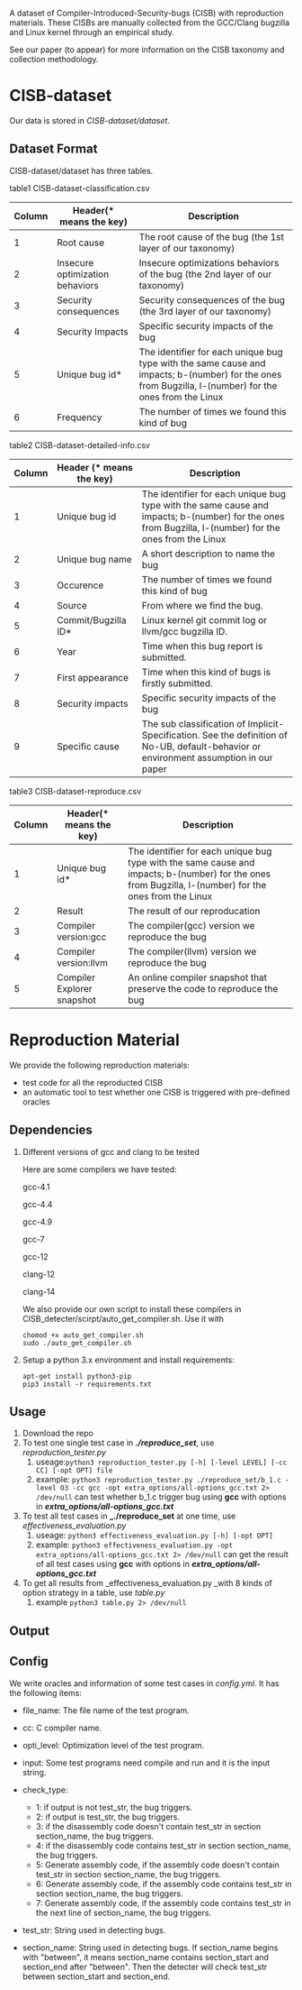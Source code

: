 A dataset of Compiler-Introduced-Security-bugs (CISB) with reproduction materials.
These CISBs are manually collected from the GCC/Clang bugzilla and Linux kernel 
through an empirical study.

See our paper (to appear) for more information on the CISB taxonomy and collection methodology. 

# CISB-dataset

Our data is stored in *CISB-dataset/dataset*.

## Dataset Format

CISB-dataset/dataset has three tables.

table1 CISB-dataset-classification.csv

| Column | Header(\* means the key)          | Description                                                  |
| ------ | ------------------------------- | ------------------------------------------------------------ |
| 1      | Root cause                      | The root cause of the bug (the 1st layer of our taxonomy) |
| 2      | Insecure optimization behaviors | Insecure optimizations behaviors of the bug (the 2nd layer of our taxonomy) |
| 3      | Security consequences           | Security consequences of the bug (the 3rd layer of our taxonomy) |
| 4      | Security Impacts                | Specific security impacts of the bug                     |
| 5      | Unique bug id\*                   | The identifier for each unique bug type with the same cause and impacts; b-(number) for the ones from Bugzilla, l-(number) for the ones from the Linux |
| 6      | Frequency                       | The number of times we found this kind of bug          |

table2 CISB-dataset-detailed-info.csv

| Column | Header (\* means the key)| Description                                                  |
| ------ | ------------------- | ------------------------------------------------------------ |
| 1      | Unique bug id       | The identifier for each unique bug type with the same cause and impacts; b-(number) for the ones from Bugzilla, l-(number) for the ones from the Linux |
| 2      | Unique bug name     | A short description to name the bug                          |
| 3      | Occurence           | The number of times we found this kind of bug                |
| 4      | Source              | From where we find the bug.                                  |
| 5      | Commit/Bugzilla ID\*| Linux kernel git commit log or llvm/gcc bugzilla ID.         |
| 6      | Year                | Time when this bug report is submitted.                              |
| 7      | First appearance    | Time when this kind of bugs is firstly submitted.                    |
| 8      | Security impacts    | Specific security impacts of the bug                                 |
| 9      | Specific cause      | The sub classification of Implicit-Specification. See the definition of No-UB, default-behavior or environment assumption in our paper |

table3 CISB-dataset-reproduce.csv

| Column | Header(\* means the key)   | Description                                                  |
| ------ | -------------------------- | ------------------------------------------------------------ |
| 1      |  Unique bug id\*           | The identifier for each unique bug type with the same cause and impacts; b-(number) for the ones from Bugzilla, l-(number) for the ones from the Linux |
| 2      | Result                     | The result of our reproducation                                    |
| 3      | Compiler version:gcc          | The compiler(gcc) version we reproduce the bug |
| 4      | Compiler version:llvm         | The compiler(llvm) version we reproduce the bug |
| 5      | Compiler Explorer snapshot | An online compiler snapshot that preserve the code to reproduce the bug |



# Reproduction Material

We provide the following reproduction materials:

- test code for all the reproducted CISB
- an automatic tool to test whether one CISB is triggered with pre-defined oracles

## Dependencies

1. Different versions of gcc and clang to be tested

   Here are some compilers we have tested:

   gcc-4.1

   gcc-4.4

   gcc-4.9

   gcc-7

   gcc-12

   clang-12

   clang-14

   We also provide our own script to install these compilers in CISB_detecter/scirpt/auto_get_compiler.sh. Use it with

   ```
   chomod +x auto_get_compiler.sh
   sudo ./auto_get_compiler.sh
   ```

2. Setup a python 3.x environment and install requirements:

   ```
   apt-get install python3-pip
   pip3 install -r requirements.txt
   ```

## Usage

1. Download the repo
2. To test one single test case in **_./reproduce_set_**, use _reproduction_tester.py_
   1. useage:`python3 reproduction_tester.py [-h] [-level LEVEL] [-cc CC] [-opt OPT] file`
   2. example: `python3 reproduction_tester.py ./reproduce_set/b_1.c -level O3 -cc gcc -opt extra_options/all-options_gcc.txt 2> /dev/null` can test whether b_1.c trigger bug using **gcc** with options in _**extra_options/all-options_gcc.txt**_
3. To test all test cases in  **_./reproduce_set** at one time, use _effectiveness_evaluation.py_
   1. useage: `python3 effectiveness_evaluation.py [-h] [-opt OPT]`
   2. example: `python3 effectiveness_evaluation.py -opt extra_options/all-options_gcc.txt 2> /dev/null` can get the result of all test cases using **gcc** with options in _**extra_options/all-options_gcc.txt**_
4. To get all results from _effectiveness_evaluation.py _with 8 kinds of option strategy in a table, use _table.py_
   1. example `python3 table.py 2> /dev/null`

## Output

## Config

We write oracles and information of some test cases in *config.yml*. It has the following items:

- file_name: The file name of the test program.
- cc: C compiler name.
- opti_level: Optimization level of the test program.
- input: Some test programs need compile and run and it is the input string.
- check_type:

  - 1: if output is not test_str, the bug triggers.
  - 2: if output is test_str, the bug triggers.
  - 3: if the disassembly code doesn't contain test_str in section section_name, the bug triggers.
  - 4: if the disassembly code contains test_str in section section_name, the bug triggers.
  - 5: Generate assembly code, if the assembly code doesn't contain test_str in section section_name, the bug triggers.
  - 6: Generate assembly code, if the assembly code contains test_str in section section_name, the bug triggers.
  - 7: Generate assembly code, if the assembly code contains test_str in the next line of section_name, the bug triggers.
- test_str: String used in detecting bugs.
- section_name: String used in detecting bugs. If section_name begins with "between", it means section_name contains section_start and section_end after "between". Then the detecter will check test_str between section_start and section_end.